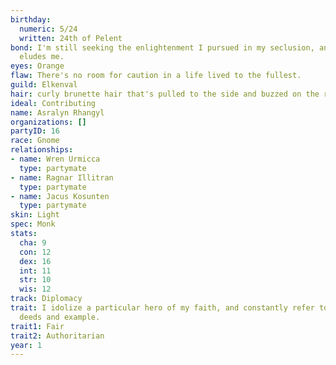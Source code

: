 ```yaml
---
birthday:
  numeric: 5/24
  written: 24th of Pelent
bond: I'm still seeking the enlightenment I pursued in my seclusion, and it still
  eludes me.
eyes: Orange
flaw: There's no room for caution in a life lived to the fullest.
guild: Elkenval
hair: curly brunette hair that's pulled to the side and buzzed on the right
ideal: Contributing
name: Asralyn Rhangyl
organizations: []
partyID: 16
race: Gnome
relationships:
- name: Wren Urmicca
  type: partymate
- name: Ragnar Illitran
  type: partymate
- name: Jacus Kosunten
  type: partymate
skin: Light
spec: Monk
stats:
  cha: 9
  con: 12
  dex: 16
  int: 11
  str: 10
  wis: 12
track: Diplomacy
trait: I idolize a particular hero of my faith, and constantly refer to that person's
  deeds and example.
trait1: Fair
trait2: Authoritarian
year: 1
---
```

